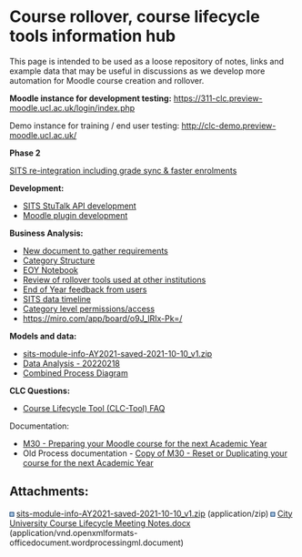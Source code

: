 # Course rollover, course lifecycle tools information hub

This page is intended to be used as a loose repository of notes, links and example data that may be useful in discussions as we develop more automation for Moodle course creation and rollover.

**Moodle instance for development testing:** <https://311-clc.preview-moodle.ucl.ac.uk/login/index.php>

Demo instance for training / end user testing: <http://clc-demo.preview-moodle.ucl.ac.uk/>

**Phase 2**

[SITS re-integration including grade sync & faster enrolments](SITS_re-integration_including_grade_sync_faster_enrolments)

**Development:**

-   [SITS StuTalk API development](SITS_StuTalk_API_Development)
-   [Moodle plugin development](Moodle_plugin_development)

**Business Analysis:**

-   [New document to gather requirements](https://liveuclac.sharepoint.com/:w:/s/LTALearning-DigEdchannel-CoreProductTeam/EXk8vDUJ5wFHmNg3aN_A1GUBghS8Ep-sYQV2bnQ-pySRDw?e=tTIMt0)
-   [Category Structure](https://liveuclac.sharepoint.com/:w:/r/sites/LTALearning-DigEdchannel-CoreProductTeam/Shared%20Documents/Core%20Product%20Team/Business%20analysis/New%20model/Moodle%20Category%20Enrolments.docx?d=w3c4eac574ac9492abda97b9015d9e448&csf=1&web=1&e=yDEjOo)
-   [EOY Notebook](https://liveuclac.sharepoint.com/:o:/s/EOY/EqCyXddlFJJEtlEIFaIYNcEBuFeoLD0AkbmPfPTngMG2WQ)
-   [Review of rollover tools used at other institutions](https://liveuclac.sharepoint.com/:f:/r/sites/LTALearning-DigEdchannel-CoreProductTeam/Shared%20Documents/Core%20Product%20Team/Business%20analysis/Other%20institution%20research?csf=1&web=1&e=GxUO5X)
-   [End of Year feedback from users](https://liveuclac.sharepoint.com/:f:/r/sites/LTALearning-DigEdchannel-CoreProductTeam/Shared%20Documents/Core%20Product%20Team/Business%20analysis/User%20feedback?csf=1&web=1&e=qAGROj)
-   [SITS data timeline](https://wiki.ucl.ac.uk/display/ISMoodle/SITS+data+timeline)
-   [Category level permissions/access](https://wiki.ucl.ac.uk/x/o4G_Cw)
-   <https://miro.com/app/board/o9J_lRIx-Pk=/>

**Models and data:**

-   [sits-module-info-AY2021-saved-2021-10-10\_v1.zip](attachments/181255494/181255492.zip)
-   [Data Analysis - 20220218](https://liveuclac-my.sharepoint.com/:w:/g/personal/uczcsgi_ucl_ac_uk/Efj4PP7HTcFCkkwIBzMj7J0B9e_uQaY5HHOSTbPiQqc7rg?e=oobLss)
-   [Combined Process Diagram](https://liveuclac.sharepoint.com/:i:/r/sites/LTALearning-DigEdchannel-CLC/Shared%20Documents/CLC/CLC%20Process%20Diagrams-Combined.png?csf=1&web=1&e=izfJ1P)

**CLC Questions:**

-   [Course Lifecycle Tool (CLC-Tool) FAQ](Course_Lifecycle_Tool_CLC-Tool_FAQ)

Documentation: 

-   [M30 - Preparing your Moodle course for the next Academic Year](https://wiki.ucl.ac.uk/display/MoodleResourceCentre/M30+-+Preparing+your+Moodle+course+for+the+next+Academic+Year)
-   Old Process documentation - [Copy of M30 - Reset or Duplicating your course for the next Academic Year](https://wiki.ucl.ac.uk/display/MoodleResourceCentre/Copy+of+M30+-+Reset+or+Duplicating+your+course+for+the+next+Academic+Year)

## Attachments:

<img src="images/icons/bullet_blue.gif" width="8" height="8" /> [sits-module-info-AY2021-saved-2021-10-10\_v1.zip](attachments/181255494/181255492.zip) (application/zip)
<img src="images/icons/bullet_blue.gif" width="8" height="8" /> [City University Course Lifecycle Meeting Notes.docx](attachments/181255494/181255493.docx) (application/vnd.openxmlformats-officedocument.wordprocessingml.document)

